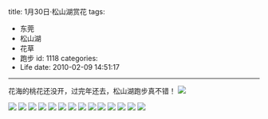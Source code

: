 title: 1月30日·松山湖赏花
tags:
  - 东莞
  - 松山湖
  - 花草
  - 跑步
id: 1118
categories:
  - Life
date: 2010-02-09 14:51:17
---
花海的桃花还没开，过完年还去，松山湖跑步真不错！
![](/images/2010/02/09_09_145117_12512.jpg)
<!--more-->
![](/images/2010/02/09_09_145117_0_12513.jpg)
![](/images/2010/02/09_09_145117_1_12514.jpg)
![](/images/2010/02/09_09_145117_2_12515.jpg)
![](/images/2010/02/09_09_145117_3_12516.jpg)
![](/images/2010/02/09_09_145117_4_12517.jpg)
![](/images/2010/02/09_09_145117_5_12518.jpg)
![](/images/2010/02/09_09_145117_6_12519.jpg)
![](/images/2010/02/09_09_145117_7_12520.jpg)
![](/images/2010/02/09_09_145117_8_12521.jpg)
![](/images/2010/02/09_09_145117_9_12522.jpg)
![](/images/2010/02/09_09_145117_10_12523.jpg)
![](/images/2010/02/09_09_145117_11_12524.jpg)
![](/images/2010/02/09_09_145117_12_12525.jpg)
![](/images/2010/02/09_09_145117_13_12526.jpg)